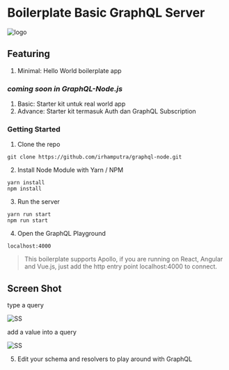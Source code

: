 # Boilerplate Basic GraphQL Server

![logo](https://www.reindex.io/blog/building-a-graphql-server-with-node-js-and-sql/GraphQL_NodeJS.png "GraphQL Node.js")

Featuring
-----------------------------------------
1. Minimal: Hello World boilerplate app

### _coming soon in GraphQL-Node.js_

1. Basic: Starter kit untuk real world app
2. Advance: Starter kit termasuk Auth dan GraphQL Subscription

### Getting Started

1. Clone the repo
```
git clone https://github.com/irhamputra/graphql-node.git
```

2. Install Node Module with Yarn / NPM

```
yarn install
npm install
```

3. Run the server 
```
yarn run start
npm run start
```

4. Open the GraphQL Playground
```
localhost:4000
```

> This boilerplate supports Apollo, if you are running on React, Angular and Vue.js,
just add the http entry point localhost:4000 to connect.

Screen Shot
-------------------------
type a query

![SS](https://user-images.githubusercontent.com/22166728/39155938-6a878d82-4754-11e8-921b-47f3f0bbdfc6.png "SS 1")

add a value into a query

![SS](https://user-images.githubusercontent.com/22166728/39156032-cf75c984-4754-11e8-9c0f-3f80681ee95f.png "SS 2") 

5. Edit your schema and resolvers to play around with GraphQL